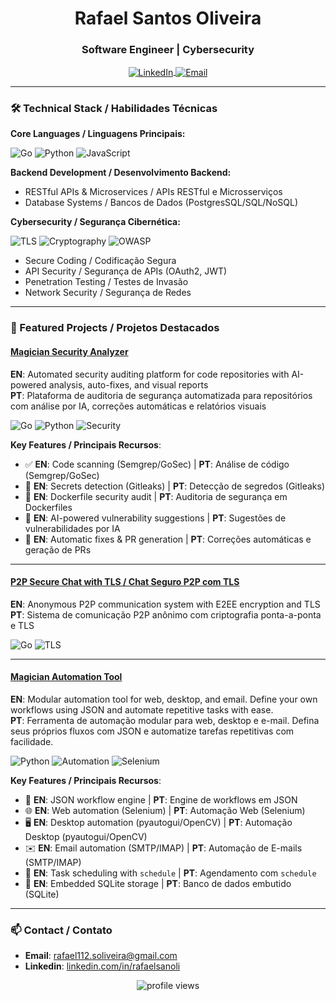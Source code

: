 <h1 align="center">Rafael Santos Oliveira</h1>
<h3 align="center">Software Engineer | Cybersecurity </h3>

<p align="center">
  <a href="https://www.linkedin.com/in/rafaelsanoli" target="blank">
    <img align="center" src="https://img.shields.io/badge/LinkedIn-0077B5?style=for-the-badge&logo=linkedin&logoColor=white" alt="LinkedIn"/>
  </a>
  <a href="mailto:rafael112.soliveira@gmail.com">
    <img align="center" src="https://img.shields.io/badge/Gmail-D14836?style=for-the-badge&logo=gmail&logoColor=white" alt="Email"/>
  </a>
</p>

---

### 🛠️ Technical Stack / Habilidades Técnicas

**Core Languages / Linguagens Principais:**
<p>
  <img src="https://img.shields.io/badge/Go-00ADD8?style=for-the-badge&logo=go&logoColor=white" alt="Go"/>
  <img src="https://img.shields.io/badge/Python-3776AB?style=for-the-badge&logo=python&logoColor=white" alt="Python"/>
  <img src="https://img.shields.io/badge/JavaScript-F7DF1E?style=for-the-badge&logo=javascript&logoColor=black" alt="JavaScript"/>
</p>

**Backend Development / Desenvolvimento Backend:**
- RESTful APIs & Microservices / APIs RESTful e Microsserviços
- Database Systems / Bancos de Dados (PostgresSQL/SQL/NoSQL)

**Cybersecurity / Segurança Cibernética:**
<p>
  <img src="https://img.shields.io/badge/TLS-3DDC84?style=for-the-badge&logo=letsencrypt&logoColor=white" alt="TLS"/>
  <img src="https://img.shields.io/badge/Cryptography-000000?style=for-the-badge&logo=keybase&logoColor=white" alt="Cryptography"/>
  <img src="https://img.shields.io/badge/OWASP-000000?style=for-the-badge&logo=owasp&logoColor=white" alt="OWASP"/>
</p>

- Secure Coding / Codificação Segura  
- API Security / Segurança de APIs (OAuth2, JWT)  
- Penetration Testing / Testes de Invasão  
- Network Security / Segurança de Redes

---

### 🔭 Featured Projects / Projetos Destacados

#### [Magician Security Analyzer](https://github.com/rafaelsanoli/magician-security-analyzer)
**EN**: Automated security auditing platform for code repositories with AI-powered analysis, auto-fixes, and visual reports  
**PT**: Plataforma de auditoria de segurança automatizada para repositórios com análise por IA, correções automáticas e relatórios visuais  

<p>
  <img src="https://img.shields.io/badge/Go-00ADD8?style=flat&logo=go" alt="Go"/>
  <img src="https://img.shields.io/badge/Python-3776AB?style=flat&logo=python" alt="Python"/>
  <img src="https://img.shields.io/badge/Security-3DDC84?style=flat&logo=owasp" alt="Security"/>
</p>

**Key Features / Principais Recursos**:
- ✅ **EN**: Code scanning (Semgrep/GoSec) | **PT**: Análise de código (Semgrep/GoSec)
- 🔐 **EN**: Secrets detection (Gitleaks) | **PT**: Detecção de segredos (Gitleaks)
- 🐳 **EN**: Dockerfile security audit | **PT**: Auditoria de segurança em Dockerfiles
- 🤖 **EN**: AI-powered vulnerability suggestions | **PT**: Sugestões de vulnerabilidades por IA
- 🔧 **EN**: Automatic fixes & PR generation | **PT**: Correções automáticas e geração de PRs

---

#### [P2P Secure Chat with TLS / Chat Seguro P2P com TLS](https://github.com/rafaelsanoli/magician)
**EN**: Anonymous P2P communication system with E2EE encryption and TLS  
**PT**: Sistema de comunicação P2P anônimo com criptografia ponta-a-ponta e TLS  

<p>
  <img src="https://img.shields.io/badge/Go-00ADD8?style=flat&logo=go" alt="Go"/>
  <img src="https://img.shields.io/badge/TLS-3DDC84?style=flat&logo=letsencrypt" alt="TLS"/>
</p>

---

#### [Magician Automation Tool](https://github.com/rafaelsanoli/magician-automation-tool)
**EN**: Modular automation tool for web, desktop, and email. Define your own workflows using JSON and automate repetitive tasks with ease.  
**PT**: Ferramenta de automação modular para web, desktop e e-mail. Defina seus próprios fluxos com JSON e automatize tarefas repetitivas com facilidade.

<p>
  <img src="https://img.shields.io/badge/Python-3776AB?style=flat&logo=python" alt="Python"/>
  <img src="https://img.shields.io/badge/Automation-00BFFF?style=flat" alt="Automation"/>
  <img src="https://img.shields.io/badge/Selenium-43B02A?style=flat&logo=selenium&logoColor=white" alt="Selenium"/>
</p>

**Key Features / Principais Recursos**:
- 🧠 **EN**: JSON workflow engine | **PT**: Engine de workflows em JSON  
- 🌐 **EN**: Web automation (Selenium) | **PT**: Automação Web (Selenium)  
- 🖥️ **EN**: Desktop automation (pyautogui/OpenCV) | **PT**: Automação Desktop (pyautogui/OpenCV)  
- ✉️ **EN**: Email automation (SMTP/IMAP) | **PT**: Automação de E-mails (SMTP/IMAP)  
- 📆 **EN**: Task scheduling with `schedule` | **PT**: Agendamento com `schedule`  
- 💾 **EN**: Embedded SQLite storage | **PT**: Banco de dados embutido (SQLite)  

---

### 📫 Contact / Contato

- **Email**: [rafael112.soliveira@gmail.com](mailto:rafael112.soliveira@gmail.com)
- **Linkedin**: [linkedin.com/in/rafaelsanoli](https://linkedin.com/in/rafaelsanoli)

<p align="center">
  <img src="https://komarev.com/ghpvc/?username=rafaelsanoli&label=Profile%20views&color=0e75b6&style=flat" alt="profile views"/>
</p>
